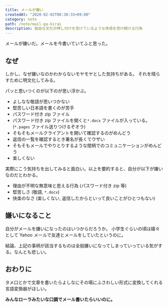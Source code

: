 ```yaml
---
title: メールが嫌い
createdAt: "2020-02-02T00:30:33+09:00"
category: note
path: /note/mail-ga-kirai
description: 独自な文化の押し付けを受けているような体感を受け続ける行為
---
```


メールが嫌いだ。メールを今書いていてふと思った。

## なぜ

しかし、なぜ嫌いなのかわからないモヤモヤとした気持ちがある。
それを晴らすために明文化してみる。

パッと思いつくのが以下のが思い浮かぶ。

- よしなな敬語が思いつかない
- 堅苦しい日本語を書くのが苦手
- パスワード付き zip ファイル
- パスワード付き zip ファイルを開くと`*.docx` ファイルが入っている。(`*.pages` ファイル送りつけるぞオラ)
- そもそもメールクライアントを開いて確認するのがめんどう
- 返信の一覧を確認するとき署名が長くてウザい
- そもそもメールでやりとりするような間柄でのコミュニケーションがめんどう
- 楽しくない

実際にこう気持ちを出してみると面白い。以上を要約すると、自分が以下が嫌いなのだとわかる。

- 理由が不明な無意味と思える行為 (パスワード付き zip 等)
- 堅苦しさ (敬語, `*.docx`)
- 快楽のなさ (楽しくない, 返信したからといって良いことがひとつもない)

## 嫌いになること

自分がメールを嫌いになったのはいつからだろうか。
小学生ぐらいの頃は嬉々として Yahoo メールで友達とメールをしていたというのに。

結論、上記の事柄が該当するものは全般嫌いになってしまっていっている気がする。なんとも悲しい。

## おわりに

タメ口とかで文章を書いたらよしなにその場にふさわしい形式に変換してくれる言語変換器がほしい。

**みんなローラみたいな口調でメール書いたらいいのに。**
